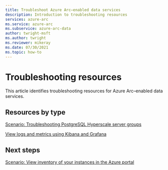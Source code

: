 ```yaml
---
title: Troubleshoot Azure Arc–enabled data services
description: Introduction to troubleshooting resources
services: azure-arc
ms.service: azure-arc
ms.subservice: azure-arc-data
author: twright-msft
ms.author: twright
ms.reviewer: mikeray
ms.date: 07/30/2021
ms.topic: how-to
---
```


# Troubleshooting resources

This article identifies troubleshooting resources for Azure Arc–enabled data services.


## Resources by type

[Scenario: Troubleshooting PostgreSQL Hyperscale server groups](troubleshoot-postgresql-hyperscale-server-group.md)

[View logs and metrics using Kibana and Grafana](monitor-grafana-kibana.md)

## Next steps

[Scenario: View inventory of your instances in the Azure portal](view-arc-data-services-inventory-in-azure-portal.md)
